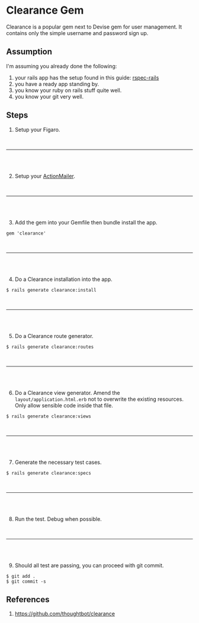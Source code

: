 # Clearance Gem
Clearance is a popular gem next to Devise gem for user management.
It contains only the simple username and password sign up.

## Assumption
I'm assuming you already done the following:

1. your rails app has the setup found in this guide:
[rspec-rails](https://github.com/hollowaykeanho/learning/tree/master/rails/gems/rspec-rails)
2. you have a ready app standing by.
3. you know your ruby on rails stuff quite well.
4. you know your git very well.

## Steps
1) Setup your Figaro.

<br>

----------
<br><br>

2) Setup your [ActionMailer](https://github.com/hollowaykeanho/learning/tree/master/rails/gems/action-mailer).

<br>

----------
<br><br>

3) Add the gem into your Gemfile then bundle install the app.

```
gem 'clearance'
```

<br>

----------
<br><br>

4) Do a Clearance installation into the app.

```
$ rails generate clearance:install
```

<br>

----------
<br><br>

5) Do a Clearance route generator.

```
$ rails generate clearance:routes
```

<br>

----------
<br><br>

6) Do a Clearance view generator. Amend the ```layout/application.html.erb```
not to overwrite the existing resources. Only allow sensible code inside that
file.

```
$ rails generate clearance:views
```

<br>

----------
<br><br>

7) Generate the necessary test cases.

```
$ rails generate clearance:specs
```

<br>

----------
<br><br>

8) Run the test. Debug when possible.

<br>

----------
<br><br>

9) Should all test are passing, you can proceed with git commit.

```
$ git add .
$ git commit -s
```

## References
1. https://github.com/thoughtbot/clearance